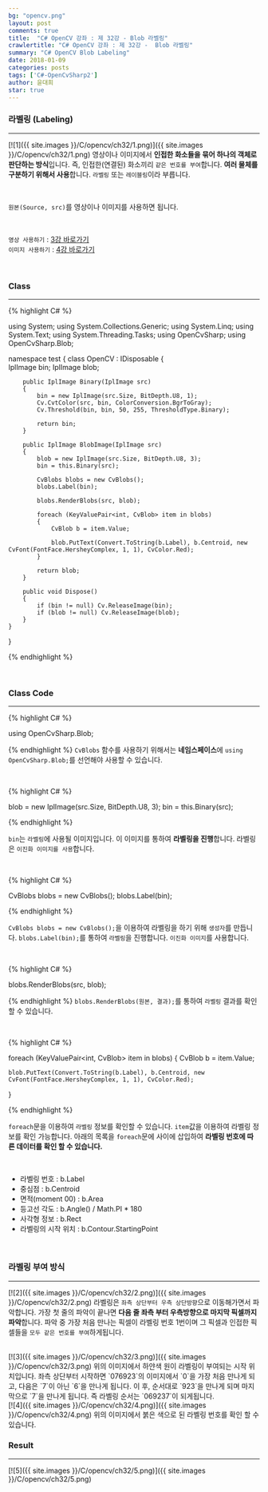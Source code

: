 ```yaml
---
bg: "opencv.png"
layout: post
comments: true
title:  "C# OpenCV 강좌 : 제 32강 - Blob 라벨링"
crawlertitle: "C# OpenCV 강좌 : 제 32강 -  Blob 라벨링"
summary: "C# OpenCV Blob Labeling"
date: 2018-01-09
categories: posts
tags: ['C#-OpenCvSharp2']
author: 윤대희
star: true
---
```


### 라벨링 (Labeling) ###
----------
[![1]({{ site.images }}/C/opencv/ch32/1.png)]({{ site.images }}/C/opencv/ch32/1.png)
영상이나 이미지에서 **인접한 화소들을 묶어 하나의 객체로 판단하는 방식**입니다. 즉, 인접한(연결된) 화소끼리 `같은 번호를 부여`합니다. **여러 물체를 구분하기 위해서 사용**합니다. `라벨링` 또는 `레이블링`이라 부릅니다.  

<br>

`원본(Source, src)`를 영상이나 이미지를 사용하면 됩니다.

<br>

`영상 사용하기` : [3강 바로가기][3강]
<br>
`이미지 사용하기` : [4강 바로가기][4강]

<br>

### Class ###
----------

{% highlight C# %}

using System;
using System.Collections.Generic;
using System.Linq;
using System.Text;
using System.Threading.Tasks;
using OpenCvSharp;
using OpenCvSharp.Blob;

namespace test
{
    class OpenCV : IDisposable
    {  
        IplImage bin;
        IplImage blob;
    
        public IplImage Binary(IplImage src)
        {
            bin = new IplImage(src.Size, BitDepth.U8, 1);
            Cv.CvtColor(src, bin, ColorConversion.BgrToGray);
            Cv.Threshold(bin, bin, 50, 255, ThresholdType.Binary);

            return bin;
        }
            
        public IplImage BlobImage(IplImage src)
        {
            blob = new IplImage(src.Size, BitDepth.U8, 3);
            bin = this.Binary(src);
            
            CvBlobs blobs = new CvBlobs();
            blobs.Label(bin);

            blobs.RenderBlobs(src, blob);

            foreach (KeyValuePair<int, CvBlob> item in blobs)
            {
                CvBlob b = item.Value;
               
                blob.PutText(Convert.ToString(b.Label), b.Centroid, new CvFont(FontFace.HersheyComplex, 1, 1), CvColor.Red);
            }

            return blob;
        }
                   
        public void Dispose()
        {
            if (bin != null) Cv.ReleaseImage(bin);
            if (blob != null) Cv.ReleaseImage(blob);
        }
    }
}

{% endhighlight %}

<br>

### Class Code ###
----------
{% highlight C# %}

using OpenCvSharp.Blob;

{% endhighlight %}
`CvBlobs` 함수를 사용하기 위해서는 **네임스페이스**에 `using OpenCvSharp.Blob;`를 선언해야 사용할 수 있습니다.

<br>

{% highlight C# %}

blob = new IplImage(src.Size, BitDepth.U8, 3);
bin = this.Binary(src);

{% endhighlight %}

`bin`는 `라벨링`에 사용될 이미지입니다. 이 이미지를 통하여 **라벨링을 진행**합니다. 라벨링은 `이진화 이미지를 사용`합니다.

<br>

{% highlight C# %}

CvBlobs blobs = new CvBlobs();
blobs.Label(bin);

{% endhighlight %}

`CvBlobs blobs = new CvBlobs();`을 이용하여 라벨링을 하기 위해 `생성자`를 만듭니다. `blobs.Label(bin);`를 통하여 `라벨링`을 진행합니다. `이진화 이미지`를 사용합니다.

<br>

{% highlight C# %}

blobs.RenderBlobs(src, blob);

{% endhighlight %}
`blobs.RenderBlobs(원본, 결과);`를 통하여 `라벨링` 결과를 확인할 수 있습니다.

<br>

{% highlight C# %}

foreach (KeyValuePair<int, CvBlob> item in blobs)
{
    CvBlob b = item.Value;
   
    blob.PutText(Convert.ToString(b.Label), b.Centroid, new CvFont(FontFace.HersheyComplex, 1, 1), CvColor.Red);
}

{% endhighlight %}

`foreach`문을 이용하여 `라벨링` 정보를 확인할 수 있습니다. `item`값을 이용하여 라벨링 정보를 확인 가능합니다. 아래의 목록을 `foreach`문에 사이에 삽입하여 **라벨링 번호에 따른 데이터를 확인 할 수 있습니다.**

<br>

* 라벨링 번호 : b.Label
* 중심점 :  b.Centroid
* 면적(moment 00) :  b.Area
* 등고선 각도 : b.Angle() / Math.PI * 180
* 사각형 정보 : b.Rect
* 라벨링의 시작 위치 : b.Contour.StartingPoint


<br>

### 라벨링 부여 방식 ###
----------
[![2]({{ site.images }}/C/opencv/ch32/2.png)]({{ site.images }}/C/opencv/ch32/2.png)
라벨링은 `좌측 상단부터 우측 상단방향`으로 이동해가면서 파악합니다. 가장 첫 줄의 파악이 끝나면 **다음 줄 좌측 부터 우측방향으로 마지막 픽셀까지 파악**합니다. 파악 중 가장 처음 만나는 픽셀이 라벨링 번호 1번이며 그 픽셀과 인접한 픽셀들을 `모두 같은 번호를 부여`하게됩니다.

<br>
[![3]({{ site.images }}/C/opencv/ch32/3.png)]({{ site.images }}/C/opencv/ch32/3.png)
위의 이미지에서 하얀색 원이 라벨링이 부여되는 시작 위치입니다. 좌측 상단부터 시작하면 `076923`의 이미지에서 `0`을 가장 처음 만나게 되고, 다음은 `7`이 아닌 `6`을 만나게 됩니다. 이 후, 순서대로 `923`을 만나게 되며 마지막으로 `7`을 만나게 됩니다. 즉 라벨링 순서는 `069237`이 되게됩니다.

<br>
[![4]({{ site.images }}/C/opencv/ch32/4.png)]({{ site.images }}/C/opencv/ch32/4.png)
위의 이미지에서 붉은 색으로 된 라벨링 번호를 확인 할 수 있습니다.

<br>

### Result ###
----------
[![5]({{ site.images }}/C/opencv/ch32/5.png)]({{ site.images }}/C/opencv/ch32/5.png)


[3강]: https://076923.github.io/posts/C-opencv-3/
[4강]: https://076923.github.io/posts/C-opencv-4/

